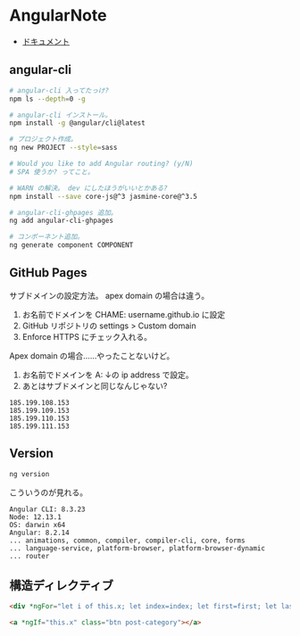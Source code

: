 AngularNote
===

- [ドキュメント](https://angular.jp/docs)

## angular-cli

```bash
# angular-cli 入ってたっけ?
npm ls --depth=0 -g

# angular-cli インストール。
npm install -g @angular/cli@latest

# プロジェクト作成。
ng new PROJECT --style=sass

# Would you like to add Angular routing? (y/N)
# SPA 使うか? ってこと。

# WARN の解決。 dev にしたほうがいいとかある?
npm install --save core-js@^3 jasmine-core@^3.5

# angular-cli-ghpages 追加。
ng add angular-cli-ghpages

# コンポーネント追加。
ng generate component COMPONENT
```

## GitHub Pages

サブドメインの設定方法。 apex domain の場合は違う。

1. お名前でドメインを CHAME: username.github.io に設定
1. GitHub リポジトリの settings > Custom domain
1. Enforce HTTPS にチェック入れる。

Apex domain の場合……やったことないけど。

1. お名前でドメインを A: ↓の ip address で設定。
1. あとはサブドメインと同じなんじゃない?

```plaintext
185.199.108.153
185.199.109.153
185.199.110.153
185.199.111.153
```

## Version

```bash
ng version
```

こういうのが見れる。

```plaintext
Angular CLI: 8.3.23
Node: 12.13.1
OS: darwin x64
Angular: 8.2.14
... animations, common, compiler, compiler-cli, core, forms
... language-service, platform-browser, platform-browser-dynamic
... router
```

## 構造ディレクティブ

```html
<div *ngFor="let i of this.x; let index=index; let first=first; let last=last; let even=even; let odd=odd"></div>

<a *ngIf="this.x" class="btn post-category"></a>
```
